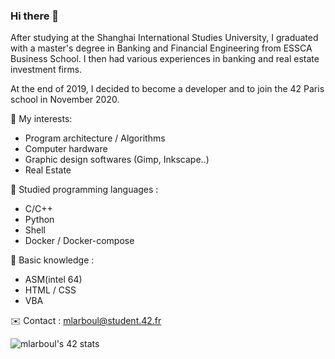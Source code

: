 ### Hi there 👋

After studying at the Shanghai International Studies University, I graduated with a master's degree in Banking and Financial Engineering from ESSCA Business School.
I then had various experiences in banking and real estate investment firms.

At the end of 2019, I decided to become a developer and to join the 42 Paris school in November 2020.

🧐 My interests: 
- Program architecture / Algorithms
- Computer hardware
- Graphic design softwares (Gimp, Inkscape..)
- Real Estate

🧠 Studied programming languages : 
- C/C++
- Python
- Shell
- Docker / Docker-compose

🌱 Basic knowledge :
- ASM(intel 64)
- HTML / CSS
- VBA

✉️ Contact :
mlarboul@student.42.fr

![mlarboul's 42 stats](https://badge42.vercel.app/api/v2/cl1lbph84000609me77m1bjpv/stats?cursusId=21&coalitionId=12)
